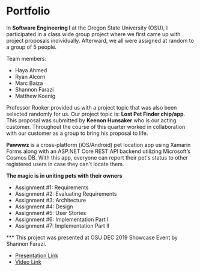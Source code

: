 # Portfolio

In **Software Engineering I** at the Oregon State University (OSU), I participated in a class wide group project where we first came up with project proposals individually. Afterward, we all were assigned at random to a group of 5 people. 

Team members: 
-	Haya Ahmed
-	Ryan Alcorn
-	Marc Baiza
-	Shannon Farazi 
-	Matthew Koenig 

Professor Rooker provided us with a project topic that was also been selected randomly for us. Our project topic is: **Lost Pet Finder chip/app**. This proposal was submitted by **Keenon Hunsaker** who is our acting customer. Throughout the course of this quarter worked in collaboration with our customer as a group to bring his proposal to life. 

**Pawwwz** is a cross-platform (iOS/Android) pet location app using Xamarin Forms along with an ASP.NET Core REST API backend utilizing Microsoft’s Cosmos DB. With this app, everyone can report their pet's status to other registered users in case they can't locate them. 

**The magic is in uniting pets with their owners**

*	Assignment #1: Requirements
*	Assignment #2: Evaluating Requirements 
*	Assignment #3: Architecture
*	Assignment #4: Design 
* Assignment #5: User Stories
* Assignment #6: Implementation Part I
* Assignment #7: Implementation Part II

*** This project was presented at OSU DEC 2019 Showcase Event by Shannon Farazi. 
* [Presentation Link](https://www.linkedin.com/in/shannonfarazi/detail/overlay-view/urn:li:fsd_profileTreasuryMedia:(ACoAABCPUuUBUIrALz5UQUghZVvu1Cq0NmuK3NA,1590015488726)/)
* [Video Link](https://www.youtube.com/watch?v=4DKYAuD1NTM&feature=youtu.be)
